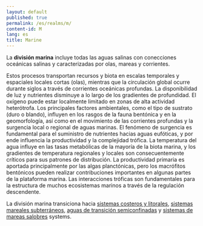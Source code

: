 ```yaml
---
layout: default
published: true
permalink: /es/realms/m/
content-id: M
lang: es
title: Marine
---
```


La **división marina** incluye todas las aguas salinas con conecciones oceánicas salinas y caracterizadas por olas, mareas y corrientes.

Estos procesos transportan recursos y biota en escalas temporales y espaciales locales cortas (olas), mientras que la circulación global ocurre durante siglos a través de corrientes oceánicas profundas. La disponibilidad de luz y nutrientes disminuye a lo largo de los gradientes de profundidad. El oxígeno puede estar localmente limitado en zonas de alta actividad heterótrofa. Los principales factores ambientales, como el tipo de sustrato (duro o blando), influyen en los rasgos de la fauna bentónica y en la geomorfología, así como en el movimiento de las corrientes profundas y la surgencia local o regional de aguas marinas. El fenómeno de surgencia es fundamental para el suministro de nutrientes hacias aguas eufóticas, y por ende influencia la productividad y la complejidad trófica. La temperatura del agua influye en las tasas metabólicas de la mayoría de la biota marina, y los gradientes de temperatura regionales y locales son consecuentemente críticos para sus patrones de distribución. La productividad primaria es aportada principalmente por las algas planctónicas, pero los macrófitos bentónicos pueden realizar contribuciones importantes en algunas partes de la plataforma marina. Las interacciones tróficas son fundamentales para la estructura de muchos ecosistemas marinos a través de la regulación descendente.

La división marina transiciona hacia [sistemas costeros y litorales](/explore/realms/MT), [sistemas mareales subterráneos](/explore/realms/SM), [aguas de transición semiconfinadas](/explore/realms/FM) y [sistemas de mareas salobres](/explore/realms/MFT) systems.
